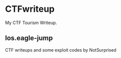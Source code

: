 # CTFwriteup
My CTF Tourism Writeup.

## **los.eagle-jump**
CTF writeups and some exploit codes by NotSurprised
